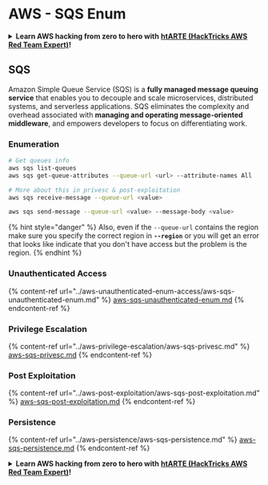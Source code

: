 # AWS - SQS Enum

<details>

<summary><strong>Learn AWS hacking from zero to hero with</strong> <a href="https://training.hacktricks.xyz/courses/arte"><strong>htARTE (HackTricks AWS Red Team Expert)</strong></a><strong>!</strong></summary>

Other ways to support HackTricks:

* If you want to see your **company advertised in HackTricks** or **download HackTricks in PDF** Check the [**SUBSCRIPTION PLANS**](https://github.com/sponsors/carlospolop)!
* Get the [**official PEASS & HackTricks swag**](https://peass.creator-spring.com)
* Discover [**The PEASS Family**](https://opensea.io/collection/the-peass-family), our collection of exclusive [**NFTs**](https://opensea.io/collection/the-peass-family)
* **Join the** 💬 [**Discord group**](https://discord.gg/hRep4RUj7f) or the [**telegram group**](https://t.me/peass) or **follow** me on **Twitter** 🐦 [**@carlospolopm**](https://twitter.com/carlospolopm)**.**
* **Share your hacking tricks by submitting PRs to the** [**HackTricks**](https://github.com/carlospolop/hacktricks) and [**HackTricks Cloud**](https://github.com/carlospolop/hacktricks-cloud) github repos.

</details>

## SQS

Amazon Simple Queue Service (SQS) is a **fully managed message queuing service** that enables you to decouple and scale microservices, distributed systems, and serverless applications. SQS eliminates the complexity and overhead associated with **managing and operating message-oriented middleware**, and empowers developers to focus on differentiating work.

### Enumeration

```bash
# Get queues info
aws sqs list-queues
aws sqs get-queue-attributes --queue-url <url> --attribute-names All

# More about this in privesc & post-exploitation
aws sqs receive-message --queue-url <value>

aws sqs send-message --queue-url <value> --message-body <value>
```

{% hint style="danger" %}
Also, even if the `--queue-url` contains the region make sure you specify the correct region in **`--region`** or you will get an error that looks like indicate that you don't have access but the problem is the region.
{% endhint %}

### Unauthenticated Access

{% content-ref url="../aws-unauthenticated-enum-access/aws-sqs-unauthenticated-enum.md" %}
[aws-sqs-unauthenticated-enum.md](../aws-unauthenticated-enum-access/aws-sqs-unauthenticated-enum.md)
{% endcontent-ref %}

### Privilege Escalation

{% content-ref url="../aws-privilege-escalation/aws-sqs-privesc.md" %}
[aws-sqs-privesc.md](../aws-privilege-escalation/aws-sqs-privesc.md)
{% endcontent-ref %}

### Post Exploitation

{% content-ref url="../aws-post-exploitation/aws-sqs-post-exploitation.md" %}
[aws-sqs-post-exploitation.md](../aws-post-exploitation/aws-sqs-post-exploitation.md)
{% endcontent-ref %}

### Persistence

{% content-ref url="../aws-persistence/aws-sqs-persistence.md" %}
[aws-sqs-persistence.md](../aws-persistence/aws-sqs-persistence.md)
{% endcontent-ref %}

<details>

<summary><strong>Learn AWS hacking from zero to hero with</strong> <a href="https://training.hacktricks.xyz/courses/arte"><strong>htARTE (HackTricks AWS Red Team Expert)</strong></a><strong>!</strong></summary>

Other ways to support HackTricks:

* If you want to see your **company advertised in HackTricks** or **download HackTricks in PDF** Check the [**SUBSCRIPTION PLANS**](https://github.com/sponsors/carlospolop)!
* Get the [**official PEASS & HackTricks swag**](https://peass.creator-spring.com)
* Discover [**The PEASS Family**](https://opensea.io/collection/the-peass-family), our collection of exclusive [**NFTs**](https://opensea.io/collection/the-peass-family)
* **Join the** 💬 [**Discord group**](https://discord.gg/hRep4RUj7f) or the [**telegram group**](https://t.me/peass) or **follow** me on **Twitter** 🐦 [**@carlospolopm**](https://twitter.com/carlospolopm)**.**
* **Share your hacking tricks by submitting PRs to the** [**HackTricks**](https://github.com/carlospolop/hacktricks) and [**HackTricks Cloud**](https://github.com/carlospolop/hacktricks-cloud) github repos.

</details>
